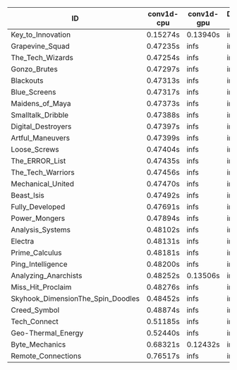 |ID|conv1d-cpu|conv1d-gpu|DWSPConv2D-gpu|gemm-gpu|avg|
|-|-|-|-|-|-|
|Key_to_Innovation|0.15274s|0.13940s|infs|4.64204s|infs|
|Grapevine_Squad|0.47235s|infs|infs|4.50504s|infs|
|The_Tech_Wizards|0.47254s|infs|infs|4.66112s|infs|
|Gonzo_Brutes|0.47297s|infs|infs|4.50754s|infs|
|Blackouts|0.47313s|infs|infs|4.60882s|infs|
|Blue_Screens|0.47317s|infs|infs|4.50761s|infs|
|Maidens_of_Maya|0.47373s|infs|infs|4.48913s|infs|
|Smalltalk_Dribble|0.47388s|infs|infs|4.62541s|infs|
|Digital_Destroyers|0.47397s|infs|infs|4.69661s|infs|
|Artful_Maneuvers|0.47399s|infs|infs|4.51503s|infs|
|Loose_Screws|0.47404s|infs|infs|4.50535s|infs|
|The_ERROR_List|0.47435s|infs|infs|4.52110s|infs|
|The_Tech_Warriors|0.47456s|infs|infs|4.50086s|infs|
|Mechanical_United|0.47470s|infs|infs|4.55775s|infs|
|Beast_Isis|0.47492s|infs|infs|4.50366s|infs|
|Fully_Developed|0.47691s|infs|infs|4.71413s|infs|
|Power_Mongers|0.47894s|infs|infs|4.55869s|infs|
|Analysis_Systems|0.48102s|infs|infs|4.57064s|infs|
|Electra|0.48131s|infs|infs|4.57321s|infs|
|Prime_Calculus|0.48181s|infs|infs|4.56179s|infs|
|Ping_Intelligence|0.48200s|infs|infs|4.57678s|infs|
|Analyzing_Anarchists|0.48252s|0.13506s|infs|4.56175s|infs|
|Miss_Hit_Proclaim|0.48276s|infs|infs|4.72487s|infs|
|Skyhook_DimensionThe_Spin_Doodles|0.48452s|infs|infs|4.58589s|infs|
|Creed_Symbol|0.48874s|infs|infs|4.68575s|infs|
|Tech_Connect|0.51185s|infs|infs|4.56047s|infs|
|Geo-Thermal_Energy|0.52440s|infs|infs|4.61761s|infs|
|Byte_Mechanics|0.68321s|0.12432s|infs|4.50966s|infs|
|Remote_Connections|0.76517s|infs|infs|4.62202s|infs|

